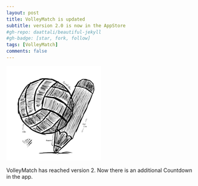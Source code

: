```yaml
---
layout: post
title: VolleyMatch is updated
subtitle: version 2.0 is now in the AppStore
#gh-repo: daattali/beautiful-jekyll
#gh-badge: [star, fork, follow]
tags: [VolleyMatch]
comments: false
---
```




![AppIcon](/assets/img/volleymatch-app-icon.png)

VolleyMatch has reached version 2. Now there is an additional Countdown in the app.
